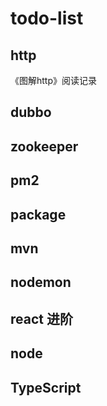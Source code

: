 # todo-list

## http
  《图解http》阅读记录

## dubbo

## zookeeper

## pm2

## package

## mvn

## nodemon

## react 进阶

## node

## TypeScript


